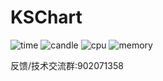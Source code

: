 # KSChart
![time](https://github.com/saeipi/KSChart/blob/master/Resources/time.jpg)
![candle](https://github.com/saeipi/KSChart/blob/master/Resources/candle.jpg)
![cpu](https://github.com/saeipi/KSChart/blob/master/Resources/cpu.jpeg)
![memory](https://github.com/saeipi/KSChart/blob/master/Resources/memory.jpeg)

反馈/技术交流群:902071358

